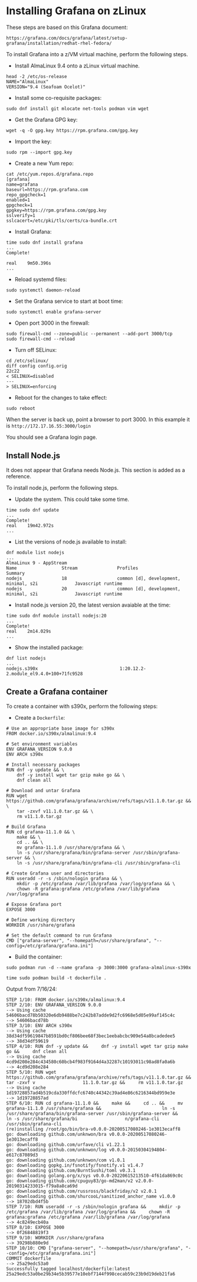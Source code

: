 
# Installing Grafana on zLinux

These steps are based on this Grafana document: 

```
https://grafana.com/docs/grafana/latest/setup-grafana/installation/redhat-rhel-fedora/
```

To install Grafana into a z/VM virtual machine, perform the following steps.

- Install AlmaLinux 9.4 onto a zLinux virtual machine.

```
head -2 /etc/os-release
NAME="AlmaLinux"
VERSION="9.4 (Seafoam Ocelot)"
```

- Install some co-requisite packages:

```
sudo dnf install git mlocate net-tools podman vim wget
```

- Get the Grafana GPG key:

```
wget -q -O gpg.key https://rpm.grafana.com/gpg.key
```

- Import the key:

```
sudo rpm --import gpg.key
```

- Create a new Yum repo:

```
cat /etc/yum.repos.d/grafana.repo
[grafana]
name=grafana
baseurl=https://rpm.grafana.com
repo_gpgcheck=1
enabled=1
gpgcheck=1
gpgkey=https://rpm.grafana.com/gpg.key
sslverify=1
sslcacert=/etc/pki/tls/certs/ca-bundle.crt
```

- Install Grafana:

```
time sudo dnf install grafana
...
Complete!

real    9m50.396s
...
```

- Reload systemd files:

```
sudo systemctl daemon-reload
```

- Set the Grafana service to start at boot time:

```
sudo systemctl enable grafana-server
```

- Open port 3000 in the firewall: 

```
sudo firewall-cmd --zone=public --permanent --add-port 3000/tcp
sudo firewall-cmd --reload
```

- Turn off SELinux:

```
cd /etc/selinux/
diff config config.orig
22c22
< SELINUX=disabled
---
> SELINUX=enforcing
```

- Reboot for the changes to take effect:

```
sudo reboot
```

When the server is back up, point a browser to port 3000. In this example it is ``http://172.17.16.55:3000/login``

You should see a Grafana login page.


## Install Node.js 

It does not appear that Grafana needs Node.js.  This section is added as a reference.

To install node.js, perform the following steps.

- Update the system. This could take some time.

```
time sudo dnf update
...
Complete!
real    19m42.972s
...
```

- List the versions of node.js available to install:

```
dnf module list nodejs
...
AlmaLinux 9 - AppStream
Name                 Stream               Profiles                                           Summary
nodejs               18                   common [d], development, minimal, s2i              Javascript runtime
nodejs               20                   common [d], development, minimal, s2i              Javascript runtime
```

- Install node.js version 20, the latest version avaiable at the time:

```
time sudo dnf module install nodejs:20
...
Complete!
real    2m14.029s
...
```

- Show the installed package:

``` 
dnf list nodejs
...
nodejs.s390x                               1:20.12.2-2.module_el9.4.0+100+71fc9528  
``` 

## Create a Grafana container

To create a container with s390x, perform the following steps:

- Create a ``Dockerfile``:

```
# Use an appropriate base image for s390x
FROM docker.io/s390x/almalinux:9.4

# Set environment variables
ENV GRAFANA_VERSION 9.0.0
ENV ARCH s390x

# Install necessary packages
RUN dnf -y update && \
    dnf -y install wget tar gzip make go && \
    dnf clean all

# Download and untar Grafana
RUN wget https://github.com/grafana/grafana/archive/refs/tags/v11.1.0.tar.gz && \
    tar -zxvf v11.1.0.tar.gz && \
    rm v11.1.0.tar.gz

# Build Grafana
RUN cd grafana-11.1.0 && \
    make && \
    cd .. && \
    mv grafana-11.1.0 /usr/share/grafana && \
    ln -s /usr/share/grafana/bin/grafana-server /usr/sbin/grafana-server && \
    ln -s /usr/share/grafana/bin/grafana-cli /usr/sbin/grafana-cli

# Create Grafana user and directories
RUN useradd -r -s /sbin/nologin grafana && \
    mkdir -p /etc/grafana /var/lib/grafana /var/log/grafana && \
    chown -R grafana:grafana /etc/grafana /var/lib/grafana /var/log/grafana

# Expose Grafana port
EXPOSE 3000

# Define working directory
WORKDIR /usr/share/grafana

# Set the default command to run Grafana
CMD ["grafana-server", "--homepath=/usr/share/grafana", "--config=/etc/grafana/grafana.ini"]
```

- Build the container:

```
sudo podman run -d --name grafana -p 3000:3000 grafana-almalinux-s390x
```

```
time sudo podman build -t dockerfile .
```

Output from 7/16/24:
```
STEP 1/10: FROM docker.io/s390x/almalinux:9.4
STEP 2/10: ENV GRAFANA_VERSION 9.0.0
--> Using cache 54606bacd78b50320e6db9488be7c242b87adde9d2fc6968e5d05e99af145c4c
--> 54606bacd78b
STEP 3/10: ENV ARCH s390x
--> Using cache 38d34df59619847b8591bd0cf806bee68f3bec1eebabcbc909e54a8bcadedee5
--> 38d34df59619
STEP 4/10: RUN dnf -y update &&     dnf -y install wget tar gzip make go &&     dnf clean all
--> Using cache 4cd9d208e284c434580c60bcb4f983f9164d4a32287c10193011c98ad8fa0a6b
--> 4cd9d208e284
STEP 5/10: RUN wget https://github.com/grafana/grafana/archive/refs/tags/v11.1.0.tar.gz &&     tar -zxvf v                  11.1.0.tar.gz &&     rm v11.1.0.tar.gz
--> Using cache 1d19728857ad4b519cda330ffdcfc6740c44342c39ad4e86c6216344bd959e3e
--> 1d19728857ad
STEP 6/10: RUN cd grafana-11.1.0 &&     make &&     cd .. &&     mv grafana-11.1.0 /usr/share/grafana &&                       ln -s /usr/share/grafana/bin/grafana-server /usr/sbin/grafana-server &&     ln -s /usr/share/grafana/bi                  n/grafana-cli /usr/sbin/grafana-cli
(re)installing /root/go/bin/bra-v0.0.0-20200517080246-1e3013ecaff8
go: downloading github.com/unknwon/bra v0.0.0-20200517080246-1e3013ecaff8
go: downloading github.com/urfave/cli v1.22.1
go: downloading github.com/unknwon/log v0.0.0-20150304194804-e617c87089d3
go: downloading github.com/unknwon/com v1.0.1
go: downloading gopkg.in/fsnotify/fsnotify.v1 v1.4.7
go: downloading github.com/BurntSushi/toml v0.3.1
go: downloading golang.org/x/sys v0.0.0-20220615213510-4f61da869c0c
go: downloading github.com/cpuguy83/go-md2man/v2 v2.0.0-20190314233015-f79a8a8ca69d
go: downloading github.com/russross/blackfriday/v2 v2.0.1
go: downloading github.com/shurcooL/sanitized_anchor_name v1.0.0
--> 18702dbd4f5b
STEP 7/10: RUN useradd -r -s /sbin/nologin grafana &&     mkdir -p /etc/grafana /var/lib/grafana /var/log/grafana &&     chown -R grafana:grafana /etc/grafana /var/lib/grafana /var/log/grafana
--> 4c8249ecb40a
STEP 8/10: EXPOSE 3000
--> 0f26848819f3
STEP 9/10: WORKDIR /usr/share/grafana
--> 39298b880e9d
STEP 10/10: CMD ["grafana-server", "--homepath=/usr/share/grafana", "--config=/etc/grafana/grafana.ini"]
COMMIT dockerfile
--> 25a29edc53a0
Successfully tagged localhost/dockerfile:latest
25a29edc53a0be29b34e5b39577e10ebf7144f998cecab59c23b9d19deb21fa6
```
